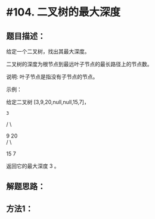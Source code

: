 #104. 二叉树的最大深度
=======================

题目描述：
--------

给定一个二叉树，找出其最大深度。

二叉树的深度为根节点到最远叶子节点的最长路径上的节点数。

说明: 叶子节点是指没有子节点的节点。

示例：

给定二叉树 [3,9,20,null,null,15,7]，

    3    
   / \  
   
  9  20  
    /  \   
    
   15   7
   
返回它的最大深度 3 。

解题思路：
----------

方法1：
------

